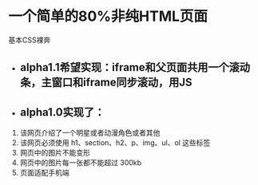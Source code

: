 # 一个简单的80%非纯HTML页面

基本CSS裸奔

- ## alpha1.1希望实现：iframe和父页面共用一个滚动条，主窗口和iframe同步滚动，用JS

- ## alpha1.0实现了：
1. 该网页介绍了一个明星或者动漫角色或者其他
2. 该网页必须使用 h1、section、h2、p、img、ul、ol 这些标签
3. 网页中的图片不能变形
4. 网页中的图片每一张都不能超过 300kb
5. 页面适配手机端
